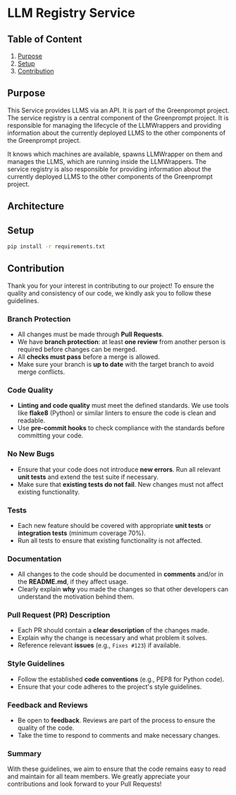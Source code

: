# LLM Registry Service

## Table of Content
1. [Purpose](#purpose)
2. [Setup](#setup)
3. [Contribution](#contribution)

## Purpose

This Service provides LLMS via an API. It is part of the Greenprompt project. The service registry is a central component of the Greenprompt project. It is responsible for managing the lifecycle of the LLMWrappers and providing information about the currently deployed LLMS to the other components of the Greenprompt project.

It knows which machines are available, spawns LLMWrapper on them and manages the LLMS, which are running inside the LLMWrappers. The service registry is also responsible for providing information about the currently deployed LLMS to the other components of the Greenprompt project.

## Architecture

<!--![Components](./docs/architecture/components.puml)-->
<!--![Sequenz](./docs/architecture/sequenz.puml)-->
<!--![Activity](./docs/architecture/activity.puml)-->

## Setup

```sh
pip install -r requirements.txt
```

## Contribution

Thank you for your interest in contributing to our project! To ensure the quality and consistency of our code, we kindly ask you to follow these guidelines.

### Branch Protection

- All changes must be made through **Pull Requests**.
- We have **branch protection**: at least **one review** from another person is required before changes can be merged.
- All **checks must pass** before a merge is allowed.
- Make sure your branch is **up to date** with the target branch to avoid merge conflicts.

### Code Quality

- **Linting and code quality** must meet the defined standards. We use tools like **flake8** (Python) or similar linters to ensure the code is clean and readable.
- Use **pre-commit hooks** to check compliance with the standards before committing your code.

### No New Bugs

- Ensure that your code does not introduce **new errors**. Run all relevant **unit tests** and extend the test suite if necessary.
- Make sure that **existing tests do not fail**. New changes must not affect existing functionality.

### Tests

- Each new feature should be covered with appropriate **unit tests** or **integration tests** (minimum coverage 70%).
- Run all tests to ensure that existing functionality is not affected.

### Documentation

- All changes to the code should be documented in **comments** and/or in the **README.md**, if they affect usage.
- Clearly explain **why** you made the changes so that other developers can understand the motivation behind them.

### Pull Request (PR) Description

- Each PR should contain a **clear description** of the changes made.
- Explain why the change is necessary and what problem it solves.
- Reference relevant **issues** (e.g., `Fixes #123`) if available.

### Style Guidelines

- Follow the established **code conventions** (e.g., PEP8 for Python code).
- Ensure that your code adheres to the project's style guidelines.

### Feedback and Reviews

- Be open to **feedback**. Reviews are part of the process to ensure the quality of the code.
- Take the time to respond to comments and make necessary changes.

### Summary

With these guidelines, we aim to ensure that the code remains easy to read and maintain for all team members. We greatly appreciate your contributions and look forward to your Pull Requests!